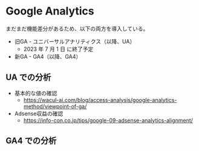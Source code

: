 # Google Analytics

まだまだ機能差分があるため、以下の両方を導入している。

- 旧GA - ユニバーサルアナリティクス（以降、UA）
  - 2023 年 7 月 1 日 に終了予定
- 新GA - GA4（以降、GA4）

## UA での分析

- 基本的な値の確認
  - https://wacul-ai.com/blog/access-analysis/google-analytics-method/viewpoint-of-ga/
- Adsense収益の確認
  - https://info-con.co.jp/tips/google-09-adsense-analytics-alignment/

## GA4 での分析